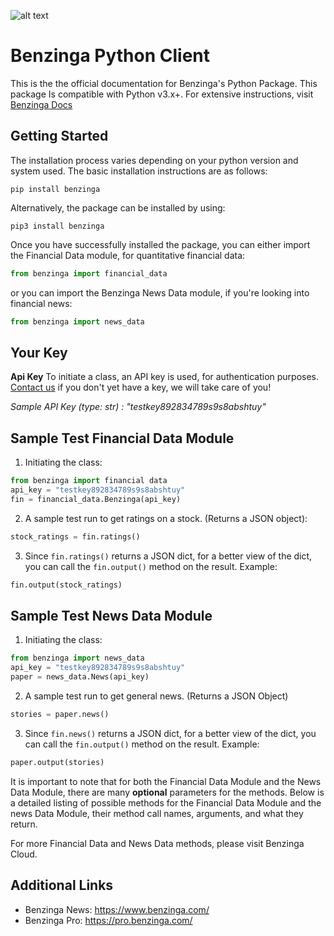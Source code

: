![alt text](https://raw.githubusercontent.com/Benzinga/benzinga-python-client/master/logo/black_logo.png)

# Benzinga Python Client

This is the the official documentation for Benzinga's Python Package. This package
Is compatible with Python v3.x+. For extensive instructions, visit [Benzinga Docs](https://docs.benzinga.io/benzinga-python/)

## Getting Started

The installation process varies depending on your python version and system used. 
The basic installation instructions are as follows:

```shell
pip install benzinga
```

Alternatively, the package can be installed by using:

```shell
pip3 install benzinga
```

Once you have successfully installed the package, you can either import the 
Financial Data module, for quantitative financial data:
```python
from benzinga import financial_data
```
or you can import the Benzinga News Data module, if you're looking into financial news:
```python
from benzinga import news_data
```

## Your Key

**Api Key** To initiate a class, an API key is used, for
authentication purposes. [Contact us](https://cloud.benzinga.com/lets-talk/) if you don't yet have a key, we will take care of you!

*Sample API Key (type: str) : "testkey892834789s9s8abshtuy"*

## Sample Test Financial Data Module 

1. Initiating the class:

```python
from benzinga import financial data
api_key = "testkey892834789s9s8abshtuy"
fin = financial_data.Benzinga(api_key)
```

2. A sample test run to get ratings on a stock. (Returns a JSON object):

```python
stock_ratings = fin.ratings()
```

3. Since `fin.ratings()` returns a JSON dict, for a better view of the dict,
you can call the `fin.output()` method on the result. Example:

```python
fin.output(stock_ratings)
```

## Sample Test News Data Module

1. Initiating the class:

```python
from benzinga import news_data
api_key = "testkey892834789s9s8abshtuy"
paper = news_data.News(api_key)
```

2. A sample test run to get general news. (Returns a JSON Object)

```python
stories = paper.news()
```

3. Since `fin.news()` returns a JSON dict, for a better view of the dict,
you can call the `fin.output()` method on the result. Example:

```python
paper.output(stories)
```

It is important to note that for both the Financial Data Module and the News Data Module, there are many **optional** parameters for the methods. Below is a detailed listing of possible methods for the Financial Data Module and the news Data Module, their method call names, arguments, and what they return. 

For more Financial Data and News Data methods, please visit Benzinga Cloud.

## Additional Links

* Benzinga News: https://www.benzinga.com/
* Benzinga Pro: https://pro.benzinga.com/
